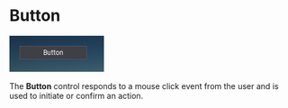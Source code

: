 # Button

![Button](media/button.png)

The **Button** control responds to a mouse click event from the user and is used to initiate or confirm an action.
